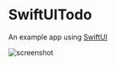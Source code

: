 # SwiftUITodo

An example app using [SwiftUI](https://developer.apple.com/xcode/swiftui/)

![screenshot](https://user-images.githubusercontent.com/931655/58843257-977de400-8626-11e9-8198-7ff597ad75e0.png)
